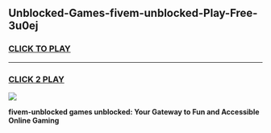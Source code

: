 
## Unblocked-Games-fivem-unblocked-Play-Free-3u0ej
<h3>
<a href="https://premium76.site?title=fivem-unblocked&ref=21A">CLICK TO PLAY</a></h3>
<hr>

<h3>
<a href="https://premium76.site?title=fivem-unblocked&ref=21A">CLICK 2 PLAY</a>
  
</h3>

<a href="https://premium76.site?title=fivem-unblocked&ref=21A"><img src="https://clearcache.store/games.png"></a>


**fivem-unblocked games unblocked: Your Gateway to Fun and Accessible Online Gaming**
